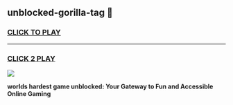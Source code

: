 
## unblocked-gorilla-tag 👋
<h3>
<a href="https://premium.freeplayer.one?title=unblocked-gorilla-tag&ref=14F">CLICK TO PLAY</a></h3>
<hr>

<h3>
<a href="https://premium.freeplayer.one?title=unblocked-gorilla-tag&ref=14F">CLICK 2 PLAY</a>
  
</h3>

<a href="https://premium.freeplayer.one?title=unblocked-gorilla-tag&ref=12F/"><img src="https://clearcache.store/games.png"></a>


**worlds hardest game unblocked: Your Gateway to Fun and Accessible Online Gaming**
